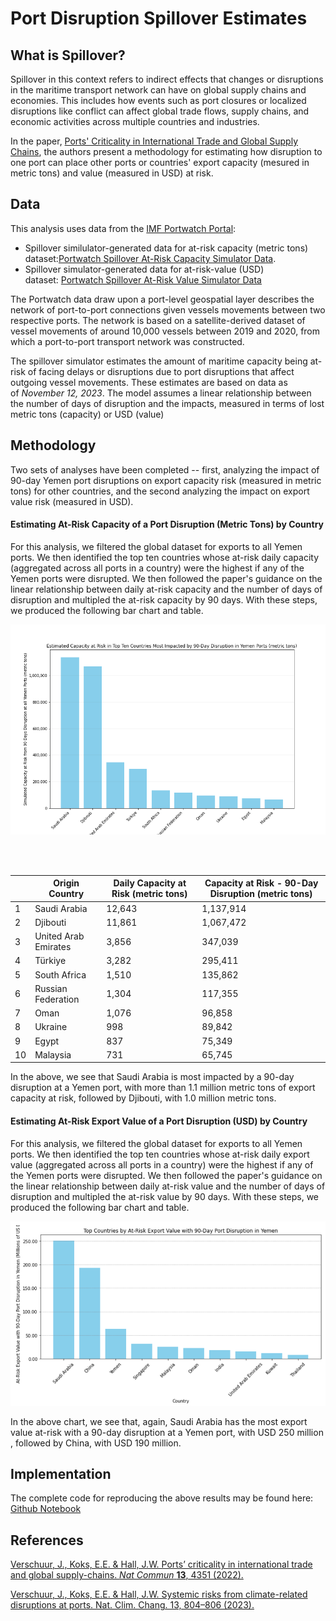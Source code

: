 # Port Disruption Spillover Estimates

## What is Spillover?

Spillover in this context refers to indirect effects that changes or disruptions in the maritime transport network can have on global supply chains and economies. This includes how events such as port closures or localized disruptions like conflict can affect global trade flows, supply chains, and economic activities across multiple countries and industries.

In the paper, [Ports' Criticality in International Trade and Global Supply Chains](https://doi.org/10.1038/s41467-022-32070-0), the authors present a methodology for estimating how disruption to one port can place other ports or countries' export capacity (mesured in metric tons) and value (measured in USD) at risk.

## Data

This analysis uses data from the [IMF Portwatch Portal](https://portwatch.imf.org/):

- Spillover similulator-generated data for at-risk capacity (metric tons) dataset:[Portwatch Spillover At-Risk Capacity Simulator Data](https://portwatch-imf-dataviz.hub.arcgis.com/datasets/568ee4b957b84481b2af1592f9ad22dd/about).
- Spillover simulator-generated data for at-risk-value (USD) dataset: [Portwatch Spillover At-Risk Value Simulator Data](https://portwatch.imf.org/datasets/4257aafcbff6453688ee72be7207bd37/about)

The Portwatch data draw upon a port-level geospatial layer describes the network of port-to-port connections given vessels movements between two respective ports. The network is based on a satellite-derived dataset of vessel movements of around 10,000 vessels between 2019 and 2020, from which a port-to-port transport network was constructed.

The spillover simulator estimates the amount of maritime capacity being at-risk of facing delays or disruptions due to port disruptions that affect outgoing vessel movements. These estimates are based on data as of *November 12, 2023*. The model assumes a linear relationship between the number of days of disruption and the impacts, measured in terms of lost metric tons (capacity) or USD (value)

## Methodology

Two sets of analyses have been completed -- first, analyzing the impact of 90-day Yemen port disruptions on export capacity risk (measured in metric tons) for other countries, and the second analyzing the impact on export value risk (measured in USD).

#### Estimating At-Risk Capacity of a Port Disruption (Metric Tons) by Country

For this analysis, we filtered the global dataset for exports to all Yemen ports. We then identified the top ten countries whose at-risk daily capacity (aggregated across all ports in a country) were the highest if any of the Yemen ports were disrupted. We then followed the paper's guidance on the linear relationship between daily at-risk capacity and the number of days of disruption and multipled the at-risk capacity by 90 days. With these steps, we produced the following bar chart and table.

![](images/capacity.png)

<br>
<br>

|     | Origin Country       | Daily Capacity at Risk (metric tons) | Capacity at Risk - 90-Day Disruption (metric tons) |
| --- | -------------------- | ------------------------------------ | -------------------------------------------------- |
| 1   | Saudi Arabia         | 12,643                               | 1,137,914                                          |
| 2   | Djibouti             | 11,861                               | 1,067,472                                          |
| 3   | United Arab Emirates | 3,856                                | 347,039                                            |
| 4   | Türkiye              | 3,282                                | 295,411                                            |
| 5   | South Africa         | 1,510                                | 135,862                                            |
| 6   | Russian Federation   | 1,304                                | 117,355                                            |
| 7   | Oman                 | 1,076                                | 96,858                                             |
| 8   | Ukraine              | 998                                  | 89,842                                             |
| 9   | Egypt                | 837                                  | 75,349                                             |
| 10  | Malaysia             | 731                                  | 65,745                                             |

In the above, we see that Saudi Arabia is most impacted by a 90-day disruption at a Yemen port, with more than 1.1 million metric tons of export capacity at risk, followed by Djibouti, with 1.0 million metric tons.



#### Estimating At-Risk Export Value of a Port Disruption (USD) by Country

For this analysis, we filtered the global dataset for exports to all Yemen ports. We then identified the top ten countries whose at-risk daily export value (aggregated across all ports in a country) were the highest if any of the Yemen ports were disrupted. We then followed the paper's guidance on the linear relationship between daily at-risk value and the number of days of disruption and multipled the at-risk value by 90 days. With these steps, we produced the following bar chart and table.

![](images/value.png)

In the above chart, we see that, again, Saudi Arabia has the most export value at-risk with a 90-day disruption at a Yemen port, with USD 250 million , followed by China, with USD 190 million.

## Implementation

The complete code for reproducing the above results may be found here: [Github Notebook](https://github.com/datapartnership/red-sea-monitoring/blob/main/notebooks/spillage/spill.ipynb)

## References

[Verschuur, J., Koks, E.E. & Hall, J.W. Ports’ criticality in international trade and global supply-chains. *Nat Commun* **13**, 4351 (2022).](https://doi.org/10.1038/s41467-022-32070-0)

[Verschuur, J., Koks, E.E. & Hall, J.W. Systemic risks from climate-related disruptions at ports. Nat. Clim. Chang. 13, 804–806 (2023).](https://doi.org/10.1038/s41558-023-01754-w)
